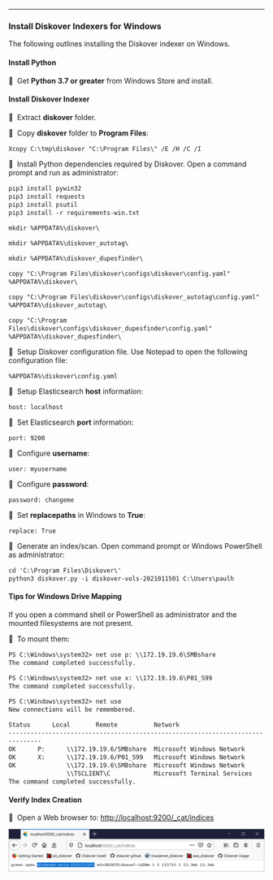 ___
### Install Diskover Indexers for Windows

The following outlines installing the Diskover indexer on Windows.

#### Install Python

🔴 &nbsp;Get **Python** **3.7 or greater** from Windows Store and install.

#### Install Diskover Indexer

🔴 &nbsp;Extract **diskover** folder.

🔴 &nbsp;Copy **diskover** folder to **Program Files**:

```
Xcopy C:\tmp\diskover "C:\Program Files\" /E /H /C /I
```

🔴 &nbsp;Install Python dependencies required by Diskover. Open a command prompt and run as administrator:

```
pip3 install pywin32
pip3 install requests
pip3 install psutil
pip3 install -r requirements-win.txt
```
```
mkdir %APPDATA%\diskover\
```
```
mkdir %APPDATA%\diskover_autotag\
```
```
mkdir %APPDATA%\diskover_dupesfinder\
```
```
copy "C:\Program Files\diskover\configs\diskover\config.yaml" %APPDATA%\diskover\
```
```
copy "C:\Program Files\diskover\configs\diskover_autotag\config.yaml" %APPDATA%\diskover_autotag\
```
```
copy "C:\Program Files\diskover\configs\diskover_dupesfinder\config.yaml" %APPDATA%\diskover_dupesfinder\
```

🔴 &nbsp;Setup Diskover configuration file. Use Notepad to open the following configuration file:

```
%APPDATA%\diskover\config.yaml
```

🔴 &nbsp;Setup Elasticsearch **host** information:

```
host: localhost
```

🔴 &nbsp;Set Elasticsearch **port** information:

```
port: 9200
```

🔴 &nbsp;Configure **username**:

```
user: myusername
```

🔴 &nbsp;Configure **password**:

```
password: changeme
```

🔴 &nbsp;Set **replacepaths** in Windows to **True**:

```
replace: True
```

🔴 &nbsp;Generate an index/scan. Open command prompt or Windows PowerShell as administrator:

```
cd 'C:\Program Files\Diskover\'
python3 diskover.py -i diskover-vols-2021011501 C:\Users\paulh
```

#### Tips for Windows Drive Mapping

If you open a command shell or PowerShell as administrator and the mounted filesystems are not present.

🔴 &nbsp;To mount them:

```
PS C:\Windows\system32> net use p: \\172.19.19.6\SMBshare
The command completed successfully.
```

```
PS C:\Windows\system32> net use x: \\172.19.19.6\P01_S99
The command completed successfully.
```

```
PS C:\Windows\system32> net use  
New connections will be remembered.
```

```
Status		Local		Remote			Network
-------------------------------------------------------------------------------
OK		P:		\\172.19.19.6/SMBshare	Microsoft Windows Network
OK		X:		\\172.19.19.6/P01_S99	Microsoft Windows Network
OK				\\172.19.19.6\SMBshare	Microsoft Windows Network
				\\TSCLIENT\C			Microsoft Terminal Services
The command completed successfully.
```

#### Verify Index Creation

🔴 &nbsp;Open a Web browser to: [http://localhost:9200/\_cat/indices](http://localhost:9200/_cat/indices)

![Image: Verify Index Creation](images/image_indexers_install_for_windows_verify_index_creation.png)
